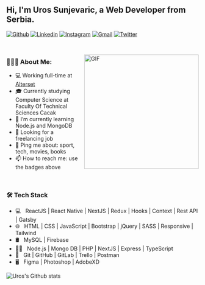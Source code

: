 
## Hi, I'm Uros Sunjevaric, a Web Developer from Serbia.


[![Github](https://img.shields.io/badge/-Github-000?style=flat&logo=Github&logoColor=white)](https://github.com/usunjevaric)
[![Linkedin](https://img.shields.io/badge/-LinkedIn-blue?style=flat&logo=Linkedin&logoColor=white)](https://www.linkedin.com/in/usunjevaric/)
[![Instagram](https://img.shields.io/badge/-Instagram-c13584?style=flat&labelColor=c13584&logo=instagram&logoColor=white)](https://www.instagram.com/uros_dev/)
[![Gmail](https://img.shields.io/badge/-Gmail-c14438?style=flat&logo=Gmail&logoColor=white)](mailto:usunjevaric@gmail.com)
[![Twitter](https://img.shields.io/badge/-Twitter-0078D4?style=flat&logo=Twitter&logoColor=white)](https://twitter.com/u_s_dev)

&nbsp;

<img align="right" alt="GIF" src="https://i.imgur.com/yiNBlxk.png" width="300" height="300" />

### 👨🏻‍💻 About Me: 
- 💻 Working full-time at [Alterset](https://alterset.net/)
- 🎓 Currently studying Computer Science at Faculty Of Technical Sciences Cacak
- 🌱 I’m currently learning Node.js and MongoDB
- 💼 Looking for a freelancing job
- 💬 Ping me about: sport, tech, movies, books
- 📫 How to reach me: use the badges above

&nbsp;

### 🛠 Tech Stack
- 💻 &nbsp; ReactJS | React Native | NextJS | Redux | Hooks | Context | Rest API | Gatsby 
- 🌐 &nbsp; HTML | CSS | JavaScript | Bootstrap | jQuery | SASS | Responsive | Tailwind
- 🛢 &nbsp; MySQL | Firebase
- 👨‍🔬 &nbsp; Node.js | Mongo DB | PHP | NextJS | Express | TypeScript
- 🔧 &nbsp; Git | GitHub | GitLab | Trello | Postman
- 🖥 &nbsp; Figma | Photoshop | AdobeXD


![Uros's Github stats](https://github-readme-stats.vercel.app/api?username=usunjevaric&show_icons=true)

